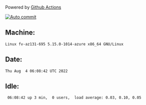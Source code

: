 Powered by [Github Actions](https://github.com/features/actions)

[![Auto commit](https://github.com/gyfary/workstation/workflows/Auto%20commit/badge.svg)](https://github.com/gyfary/workstation/actions?query=workflow%3A%22Auto+commit%22)

## Machine:
```
Linux fv-az131-695 5.15.0-1014-azure x86_64 GNU/Linux
```
## Date:
```
Thu Aug  4 06:08:42 UTC 2022
```
## Idle:
```
 06:08:42 up 3 min,  0 users,  load average: 0.03, 0.10, 0.05
```
